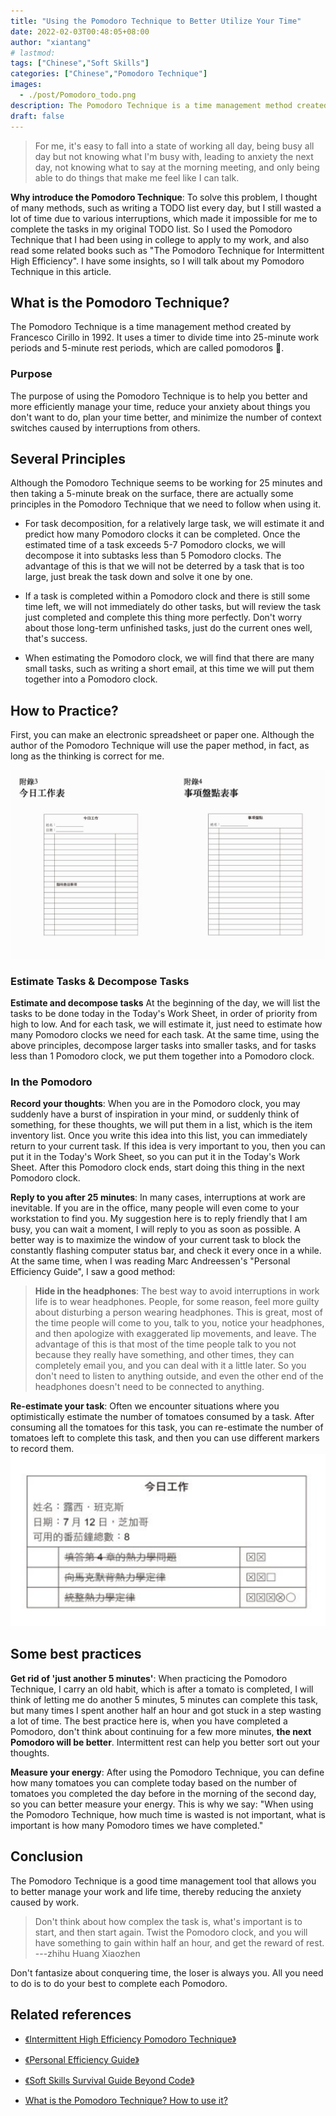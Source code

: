 ```yaml
---
title: "Using the Pomodoro Technique to Better Utilize Your Time"
date: 2022-02-03T00:48:05+08:00
author: "xiantang"
# lastmod: 
tags: ["Chinese","Soft Skills"]
categories: ["Chinese","Pomodoro Technique"]
images:
  - ./post/Pomodoro_todo.png
description: The Pomodoro Technique is a time management method created by Francesco Cirillo in 1992. It uses a timer to divide time into 25-minute work periods and 5-minute rest periods, which are called pomodoros.
draft: false
---
```


<!-- 
* Always start with a sentence to synchronize the background and context
* Comment-style writing quotes some big names
* More interesting jump links
* Recommend some interesting links at the end of the article
* Write the outline first, then the content -->

> For me, it's easy to fall into a state of working all day, being busy all day but not knowing what I'm busy with, leading to anxiety the next day, not knowing what to say at the morning meeting, and only being able to do things that make me feel like I can talk.

<!-- If you set a pomodoro for a task but finish early, say you're taking notes for a chapter of a book, but you finish early - you shouldn't immediately move on to the next task, or end this pomodoro early.
If you do this, you are still struggling with time and fantasizing about being able to fully control it one day.
Instead, use the remaining time to review your work and try to calm your anxious mood that can't wait to do the next task. -->

**Why introduce the Pomodoro Technique**: To solve this problem, I thought of many methods, such as writing a TODO list every day, but I still wasted a lot of time due to various interruptions, which made it impossible for me to complete the tasks in my original TODO list. So I used the Pomodoro Technique that I had been using in college to apply to my work, and also read some related books such as "The Pomodoro Technique for Intermittent High Efficiency". I have some insights, so I will talk about my Pomodoro Technique in this article.

## What is the Pomodoro Technique?

The Pomodoro Technique is a time management method created by Francesco Cirillo in 1992. It uses a timer to divide time into 25-minute work periods and 5-minute rest periods, which are called pomodoros 🍅.

### Purpose

The purpose of using the Pomodoro Technique is to help you better and more efficiently manage your time, reduce your anxiety about things you don't want to do, plan your time better, and minimize the number of context switches caused by interruptions from others.

## Several Principles

Although the Pomodoro Technique seems to be working for 25 minutes and then taking a 5-minute break on the surface, there are actually some principles in the Pomodoro Technique that we need to follow when using it.

* For task decomposition, for a relatively large task, we will estimate it and predict how many Pomodoro clocks it can be completed. Once the estimated time of a task exceeds 5-7 Pomodoro clocks, we will decompose it into subtasks less than 5 Pomodoro clocks. The advantage of this is that we will not be deterred by a task that is too large, just break the task down and solve it one by one.

* If a task is completed within a Pomodoro clock and there is still some time left, we will not immediately do other tasks, but will review the task just completed and complete this thing more perfectly. Don't worry about those long-term unfinished tasks, just do the current ones well, that's success.

* When estimating the Pomodoro clock, we will find that there are many small tasks, such as writing a short email, at this time we will put them together into a Pomodoro clock.

## How to Practice?

First, you can make an electronic spreadsheet or paper one. Although the author of the Pomodoro Technique will use the paper method, in fact, as long as the thinking is correct for me.

![Today's Work Sheet](/post/2022-02-06-15-14-10.png)

### Estimate Tasks & Decompose Tasks

**Estimate and decompose tasks** At the beginning of the day, we will list the tasks to be done today in the Today's Work Sheet, in order of priority from high to low. And for each task, we will estimate it, just need to estimate how many Pomodoro clocks we need for each task. At the same time, using the above principles, decompose larger tasks into smaller tasks, and for tasks less than 1 Pomodoro clock, we put them together into a Pomodoro clock.

### In the Pomodoro

**Record your thoughts**: When you are in the Pomodoro clock, you may suddenly have a burst of inspiration in your mind, or suddenly think of something, for these thoughts, we will put them in a list, which is the item inventory list. Once you write this idea into this list, you can immediately return to your current task. If this idea is very important to you, then you can put it in the Today's Work Sheet, so you can put it in the Today's Work Sheet. After this Pomodoro clock ends, start doing this thing in the next Pomodoro clock.

**Reply to you after 25 minutes**: In many cases, interruptions at work are inevitable. If you are in the office, many people will even come to your workstation to find you. My suggestion here is to reply friendly that I am busy, you can wait a moment, I will reply to you as soon as possible. A better way is to maximize the window of your current task to block the constantly flashing computer status bar, and check it every once in a while. At the same time, when I was reading Marc Andreessen's "Personal Efficiency Guide", I saw a good method:
> **Hide in the headphones**: The best way to avoid interruptions in work life is to wear headphones. People, for some reason, feel more guilty about disturbing a person wearing headphones. This is great, most of the time people will come to you, talk to you, notice your headphones, and then apologize with exaggerated lip movements, and leave. The advantage of this is that most of the time people talk to you not because they really have something, and other times, they can completely email you, and you can deal with it a little later. So you don't need to listen to anything outside, and even the other end of the headphones doesn't need to be connected to anything.

**Re-estimate your task**: Often we encounter situations where you optimistically estimate the number of tomatoes consumed by a task. After consuming all the tomatoes for this task, you can re-estimate the number of tomatoes left to complete this task, and then you can use different markers to record them.
![Re-estimate](/post/2022-02-06-15-33-04.png)

## Some best practices

**Get rid of 'just another 5 minutes'**: When practicing the Pomodoro Technique, I carry an old habit, which is after a tomato is completed, I will think of letting me do another 5 minutes, 5 minutes can complete this task, but many times I spent another half an hour and got stuck in a step wasting a lot of time. The best practice here is, when you have completed a Pomodoro, don't think about continuing for a few more minutes, **the next Pomodoro will be better**. Intermittent rest can help you better sort out your thoughts.

**Measure your energy**: After using the Pomodoro Technique, you can define how many tomatoes you can complete today based on the number of tomatoes you completed the day before in the morning of the second day, so you can better measure your energy. This is why we say: "When using the Pomodoro Technique, how much time is wasted is not important, what is important is how many Pomodoro times we have completed."

## Conclusion

The Pomodoro Technique is a good time management tool that allows you to better manage your work and life time, thereby reducing the anxiety caused by work.

> Don't think about how complex the task is, what's important is to start, and then start again. Twist the Pomodoro clock, and you will have something to gain within half an hour, and get the reward of rest. ---zhihu Huang Xiaozhen

Don't fantasize about conquering time, the loser is always you. All you need to do is to do your best to complete each Pomodoro.

## Related references

* [《Intermittent High Efficiency Pomodoro Technique》](https://book.douban.com/subject/35119866/)

* [《Personal Efficiency Guide》](https://pmarchive.com/guide_to_personal_productivity.html)

* [《Soft Skills Survival Guide Beyond Code》](https://book.douban.com/subject/26835090/)

* [What is the Pomodoro Technique? How to use it?](https://www.zhihu.com/question/20189826)
